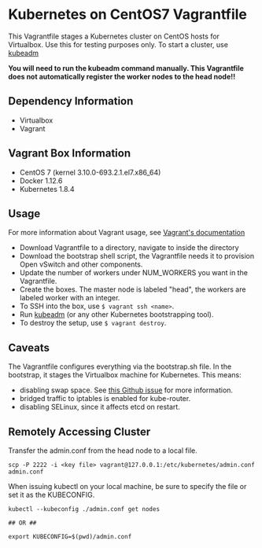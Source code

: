 # Kubernetes on CentOS7 Vagrantfile
This Vagrantfile stages a Kubernetes cluster on CentOS hosts for
Virtualbox. Use this for testing purposes only. To start a cluster,
use [kubeadm](https://kubernetes.io/docs/setup/independent/create-cluster-kubeadm/)

**You will need to run the kubeadm command manually. This
Vagrantfile does not automatically register the worker
nodes to the head node!!**

## Dependency Information
* Virtualbox
* Vagrant

## Vagrant Box Information
* CentOS 7 (kernel 3.10.0-693.2.1.el7.x86_64)
* Docker 1.12.6
* Kubernetes 1.8.4

## Usage
For more information about Vagrant usage, see
[Vagrant's documentation](https://www.vagrantup.com/docs/)
* Download Vagrantfile to a directory, navigate to inside
the directory
* Download the bootstrap shell script, the Vagrantfile
needs it to provision Open vSwitch and other components.
* Update the number of workers under NUM_WORKERS you want in the Vagrantfile.
* Create the boxes. The master node is labeled "head", the workers are labeled
worker with an integer.
* To SSH into the box, use `$ vagrant ssh <name>`.
* Run [kubeadm](https://kubernetes.io/docs/setup/independent/install-kubeadm/) (or any other Kubernetes bootstrapping tool).
* To destroy the setup, use `$ vagrant destroy`.

## Caveats
The Vagrantfile configures everything via the bootstrap.sh file. In the bootstrap, it stages the 
Virtualbox machine for Kubernetes. This means:
* disabling swap space. See [this Github issue](https://github.com/kubernetes/kubernetes/issues/53533) 
for more information. 
* bridged traffic to iptables is enabled for kube-router.
* disabling SELinux, since it affects etcd on restart.

## Remotely Accessing Cluster
Transfer the admin.conf from the head node to a local file.

```
scp -P 2222 -i <key file> vagrant@127.0.0.1:/etc/kubernetes/admin.conf admin.conf
```

When issuing kubectl on your local machine, be sure to specify the file or set
it as the KUBECONFIG.
```
kubectl --kubeconfig ./admin.conf get nodes

## OR ##

export KUBECONFIG=$(pwd)/admin.conf
```
